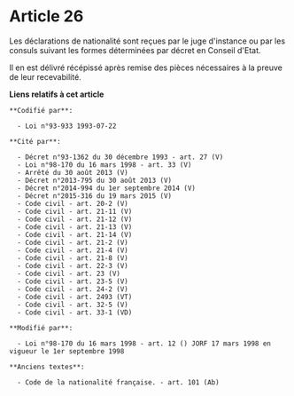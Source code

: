# Article 26

Les déclarations de nationalité sont reçues par le juge d'instance ou par les consuls suivant les formes déterminées par
décret en Conseil d'Etat.

Il en est délivré récépissé après remise des pièces nécessaires à la preuve de leur recevabilité.

**Liens relatifs à cet article**

	**Codifié par**:

	  - Loi n°93-933 1993-07-22

	**Cité par**:

	  - Décret n°93-1362 du 30 décembre 1993 - art. 27 (V)
	  - Loi n°98-170 du 16 mars 1998 - art. 33 (V)
	  - Arrêté du 30 août 2013 (V)
	  - Décret n°2013-795 du 30 août 2013 (V)
	  - Décret n°2014-994 du 1er septembre 2014 (V)
	  - Décret n°2015-316 du 19 mars 2015 (V)
	  - Code civil - art. 20-2 (V)
	  - Code civil - art. 21-11 (V)
	  - Code civil - art. 21-12 (V)
	  - Code civil - art. 21-13 (V)
	  - Code civil - art. 21-14 (V)
	  - Code civil - art. 21-2 (V)
	  - Code civil - art. 21-4 (V)
	  - Code civil - art. 21-8 (V)
	  - Code civil - art. 22-3 (V)
	  - Code civil - art. 23 (V)
	  - Code civil - art. 23-5 (V)
	  - Code civil - art. 24-2 (V)
	  - Code civil - art. 2493 (VT)
	  - Code civil - art. 32-5 (V)
	  - Code civil - art. 33-1 (VD)

	**Modifié par**:

	  - Loi n°98-170 du 16 mars 1998 - art. 12 () JORF 17 mars 1998 en vigueur le 1er septembre 1998

	**Anciens textes**:

	  - Code de la nationalité française. - art. 101 (Ab)
